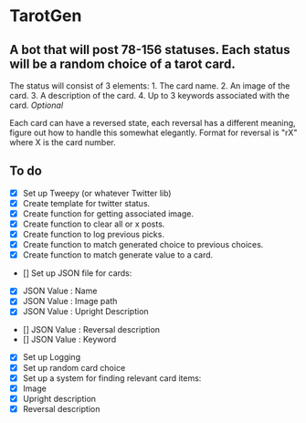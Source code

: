 # TarotGen

## A bot that will post 78-156 statuses. Each status will be a random choice of a tarot card.

The status will consist of 3 elements:
    1. The card name.
    2. An image of the card.
    3. A description of the card.
    4. Up to 3 keywords associated with the card. *Optional*

Each card can have a reversed state, each reversal has a different meaning, figure out how to handle this somewhat elegantly.
Format for reversal is "rX" where X is the card number.

## To do
- [x] Set up Tweepy (or whatever Twitter lib)
- [x] Create template for twitter status.
- [x] Create function for getting associated image.
- [x] Create function to clear all or x posts.
- [x] Create function to log previous picks.
- [x] Create function to match generated choice to previous choices.
- [x] Create function to match generate value to a card.
- [] Set up JSON file for cards: 
- [x] JSON Value : Name
- [x] JSON Value : Image path
- [x] JSON Value : Upright Description
- [] JSON Value : Reversal description
- [] JSON Value : Keyword
- [x] Set up Logging
- [x] Set up random card choice
- [x] Set up a system for finding relevant card items:
- [x] Image 
- [x] Upright description
- [x] Reversal description
